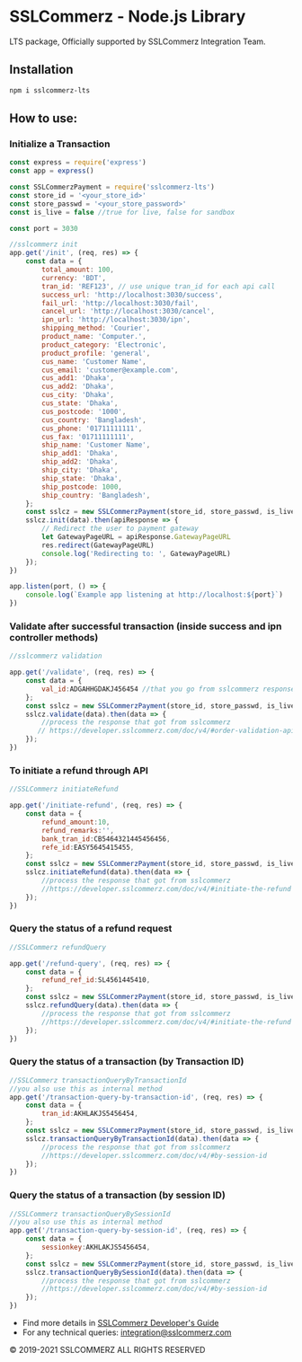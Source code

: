 # SSLCommerz - Node.js Library

LTS package, Officially supported by SSLCommerz Integration Team.

## Installation

```bash
npm i sslcommerz-lts

```

## How to use:


### Initialize a Transaction
```js
const express = require('express')
const app = express()

const SSLCommerzPayment = require('sslcommerz-lts')
const store_id = '<your_store_id>'
const store_passwd = '<your_store_password>'
const is_live = false //true for live, false for sandbox

const port = 3030

//sslcommerz init
app.get('/init', (req, res) => {
    const data = {
        total_amount: 100,
        currency: 'BDT',
        tran_id: 'REF123', // use unique tran_id for each api call
        success_url: 'http://localhost:3030/success',
        fail_url: 'http://localhost:3030/fail',
        cancel_url: 'http://localhost:3030/cancel',
        ipn_url: 'http://localhost:3030/ipn',
        shipping_method: 'Courier',
        product_name: 'Computer.',
        product_category: 'Electronic',
        product_profile: 'general',
        cus_name: 'Customer Name',
        cus_email: 'customer@example.com',
        cus_add1: 'Dhaka',
        cus_add2: 'Dhaka',
        cus_city: 'Dhaka',
        cus_state: 'Dhaka',
        cus_postcode: '1000',
        cus_country: 'Bangladesh',
        cus_phone: '01711111111',
        cus_fax: '01711111111',
        ship_name: 'Customer Name',
        ship_add1: 'Dhaka',
        ship_add2: 'Dhaka',
        ship_city: 'Dhaka',
        ship_state: 'Dhaka',
        ship_postcode: 1000,
        ship_country: 'Bangladesh',
    };
    const sslcz = new SSLCommerzPayment(store_id, store_passwd, is_live)
    sslcz.init(data).then(apiResponse => {
        // Redirect the user to payment gateway
        let GatewayPageURL = apiResponse.GatewayPageURL
        res.redirect(GatewayPageURL)
        console.log('Redirecting to: ', GatewayPageURL)
    });
})

app.listen(port, () => {
    console.log(`Example app listening at http://localhost:${port}`)
})
```

### Validate after successful transaction (inside success and ipn controller methods)
```js
//sslcommerz validation 

app.get('/validate', (req, res) => {
    const data = {
        val_id:ADGAHHGDAKJ456454 //that you go from sslcommerz response
    };
    const sslcz = new SSLCommerzPayment(store_id, store_passwd, is_live)
    sslcz.validate(data).then(data => {
        //process the response that got from sslcommerz 
       // https://developer.sslcommerz.com/doc/v4/#order-validation-api
    });
}) 
```

### To initiate a refund through API
```js
//SSLCommerz initiateRefund

app.get('/initiate-refund', (req, res) => {
    const data = {
        refund_amount:10,
        refund_remarks:'',
        bank_tran_id:CB5464321445456456,
        refe_id:EASY5645415455,
    };
    const sslcz = new SSLCommerzPayment(store_id, store_passwd, is_live)
    sslcz.initiateRefund(data).then(data => {
        //process the response that got from sslcommerz 
        //https://developer.sslcommerz.com/doc/v4/#initiate-the-refund
    });
})
```

### Query the status of a refund request
```js
//SSLCommerz refundQuery

app.get('/refund-query', (req, res) => {
    const data = {
        refund_ref_id:SL4561445410,
    };
    const sslcz = new SSLCommerzPayment(store_id, store_passwd, is_live)
    sslcz.refundQuery(data).then(data => {
        //process the response that got from sslcommerz
        //https://developer.sslcommerz.com/doc/v4/#initiate-the-refund
    });
})
```

### Query the status of a transaction (by Transaction ID)
```js
//SSLCommerz transactionQueryByTransactionId
//you also use this as internal method
app.get('/transaction-query-by-transaction-id', (req, res) => {
    const data = {
        tran_id:AKHLAKJS5456454,
    };
    const sslcz = new SSLCommerzPayment(store_id, store_passwd, is_live)
    sslcz.transactionQueryByTransactionId(data).then(data => {
        //process the response that got from sslcommerz
        //https://developer.sslcommerz.com/doc/v4/#by-session-id
    });
})
```

### Query the status of a transaction (by session ID)
```js
//SSLCommerz transactionQueryBySessionId
//you also use this as internal method
app.get('/transaction-query-by-session-id', (req, res) => {
    const data = {
        sessionkey:AKHLAKJS5456454,
    };
    const sslcz = new SSLCommerzPayment(store_id, store_passwd, is_live)
    sslcz.transactionQueryBySessionId(data).then(data => {
        //process the response that got from sslcommerz
        //https://developer.sslcommerz.com/doc/v4/#by-session-id
    });
})
```

- Find more details in [SSLCommerz Developer's Guide](https://developer.sslcommerz.com/)
- For any technical queries: integration@sslcommerz.com 

© 2019-2021 SSLCOMMERZ ALL RIGHTS RESERVED

